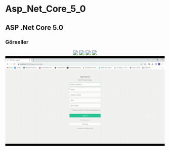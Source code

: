 # Asp_Net_Core_5_0
## ASP .Net Core 5.0

### Görseller

<div align="center">
  <img src="https://github.com/zeynoaydn/Asp_Net_Core_5_0/blob/main/video12.gif">
  <img src="https://github.com/zeynoaydn/Asp_Net_Core_5_0/blob/main/video2.gif">
  <img src="https://github.com/zeynoaydn/Asp_Net_Core_5_0/blob/main/video3.gif">
  <img src="https://github.com/zeynoaydn/Asp_Net_Core_5_0/blob/main/video3.gif">
  <img src="https://github.com/zeynoaydn/Asp_Net_Core_5_0/blob/main/video5.gif">
</div>
